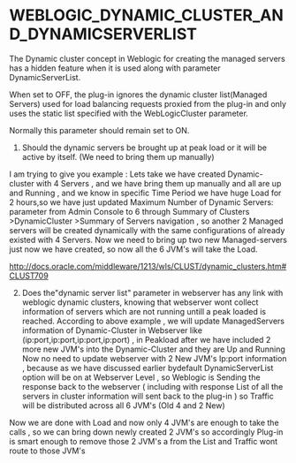 # WEBLOGIC_DYNAMIC_CLUSTER_AND_DYNAMICSERVERLIST
The Dynamic cluster concept in Weblogic for creating the managed servers has a hidden feature when it is used along with parameter DynamicServerList.

When set to OFF, the plug-in ignores the dynamic cluster list(Managed Servers) used for load balancing requests proxied from the plug-in and only uses the static list specified with the WebLogicCluster parameter. 

Normally this parameter should remain set to ON.

1) Should the dynamic servers be brought up at peak load or it will be active by itself. (We need to bring them up manually)

I am trying to give you example : Lets take we have created Dynamic-cluster with 4 Servers , and we have bring them up manually and all are up and Running , and we know in specific Time Period we have huge Load for 2 hours,so we have just updated
Maximum Number of Dynamic Servers: parameter from Admin Console to 6 through Summary of Clusters >DynamicCluster >Summary of Servers navigation , so another 2 Managed servers will be created dynamically with the same configurations of already existed with 4 Servers.
Now we need to bring up two new Managed-servers just now we have created, so now all the 6 JVM's will take the Load.

http://docs.oracle.com/middleware/1213/wls/CLUST/dynamic_clusters.htm#CLUST709


2) Does the"dynamic server list" parameter in webserver has any link with weblogic dynamic clusters, knowing that webserver wont collect information of servers which are not running untill a peak loaded is reached.
According to above example , we will update ManagedServers information of Dynamic-Cluster in Webserver like (ip:port,ip:port,ip:port,ip:port) , in Peakload after we have included 2 more new JVM's into the Dynamic-Cluster and they are Up and Running
Now no need to update webserver with 2 New JVM's Ip:port information , because as we have discussed earlier bydefault DynamicServerList option will be on at Webserver Level , so Weblogic is Sending the response back to the webserver ( including with response List of all the servers in
cluster information will sent back to the plug-in ) so Traffic will be distributed across all 6 JVM's (Old 4 and 2 New)

Now we are done with Load and now only 4 JVM's are enough to take the calls , so we can bring down newly created 2 JVM's so accordingly Plug-in is smart enough to remove those 2 JVM's a from the List and Traffic wont route to those JVM's 

